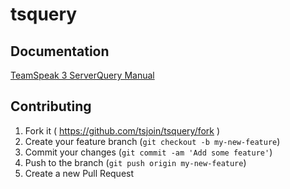 # tsquery

## Documentation

[TeamSpeak 3 ServerQuery Manual](http://media.teamspeak.com/ts3_literature/TeamSpeak%203%20Server%20Query%20Manual.pdf)

## Contributing

1. Fork it ( https://github.com/tsjoin/tsquery/fork )
2. Create your feature branch (`git checkout -b my-new-feature`)
3. Commit your changes (`git commit -am 'Add some feature'`)
4. Push to the branch (`git push origin my-new-feature`)
5. Create a new Pull Request
